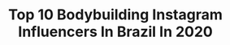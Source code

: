 ---
title: Top 10 Bodybuilding Instagram Influencers In Brazil In 2020
description: >-
  Find top bodybuilding Instagram influencers in Brazil in 2020. Most popular hashtags: #positivevibes #model #2020 #natureza.
platform: Instagram
profiles:
  - username: "akarenvieira"
    fullname: >-
      VIEIRA
    location: "Brazil"
    followers: 129392
    engagement: 349
    commentsToLikes: 0.168462
    id: ck5zyvtedamfw0i14zqqbg0kx
    verified: false
    hashtags: "#treinoinsano"
  - username: "_aamanda.santos"
    fullname: >-
      𝑨𝒎𝒂𝒏𝒅𝒂 𝑺𝒂𝒏𝒕𝒐𝒔
    location: "Brazil"
    followers: 25909
    engagement: 608
    commentsToLikes: 0.026745
    id: ck8t4buvu679z0j78ovk1cfx8
    verified: false
    hashtags: "#tbt"
  - username: "lucaseppro"
    fullname: >-
      Lucas Pinheiro
    location: "Brazil"
    followers: 155659
    engagement: 553
    commentsToLikes: 0.015068
    id: ck0tu5oos5r3m0i193knzdwi7
    verified: false
    hashtags: "#start, #14weeksout, #open, #quarentena"
  - username: "carolinessanches"
    fullname: >-
      Caroline Sanches, 26 ♊️
    location: "Brazil"
    followers: 614582
    engagement: 523
    commentsToLikes: 0.013233
    id: ck602ddpqh6ep0i14ikuyz6wz
    verified: false
    hashtags: "#tbt, #gta5"
  - username: "carine.carroll"
    fullname: >-
      Carine Carroll
    location: "Brazil"
    followers: 29659
    engagement: 339
    commentsToLikes: 0.038395
    id: ck6tkymq65nnn0j71vzzvgucv
    verified: false
    hashtags: "#inspiration, #throwback, #fisiculturista, #mothernature"
  - username: "levykings"
    fullname: >-
      Levy Reis ♎
    location: "Brazil"
    followers: 24641
    engagement: 853
    commentsToLikes: 0.044329
    id: ck9weli8fksvq0j78ctzoa1ej
    verified: false
    hashtags: "#garoto, #pretinho, #cachospoderosos, #positivevibes"
  - username: "leticyapazmendes_"
    fullname: >-
      𝕃𝕖𝕥í𝕔𝕪𝕒 𝕕𝕒 ℙ𝕒𝕫 𝕄𝕖𝕟𝕕𝕖𝕤 🧿
    location: "Brazil"
    followers: 23100
    engagement: 615
    commentsToLikes: 0.061386
    id: ck8t0wyrztn4j0j783yr2gqx4
    verified: false
    hashtags: "#defrenteaomar, #unhas, #bronze, #ouseservoc"
  - username: "guifvicente"
    fullname: >-
      Soldado Vicente 🇧🇷
    location: "Brazil"
    followers: 11645
    engagement: 708
    commentsToLikes: 0.036779
    id: ckaotbzswv8vx0i7841jmji8m
    verified: false
    hashtags: "#bodybuilding, #diadasmaes, #gratitude, #fuzil"
  - username: "mgiovanella"
    fullname: >-
      Michelle Giovanella
    location: "Brazil"
    followers: 35389
    engagement: 270
    commentsToLikes: 0.027907
    id: ck0tvreuqcjb80i199hea4c7o
    verified: false
    hashtags: "#meritocracia, #rulesbreaker, #medicaldoctor, #reclamemenos"
  - username: "lucastava.res"
    fullname: >-
      LUCAS TAVARES
    location: "Brazil"
    followers: 12158
    engagement: 1477
    commentsToLikes: 0.088714
    id: ck5qd17n1tbrh0i11zm183jjs
    verified: false
    hashtags: "#trilha, #blessed"
---